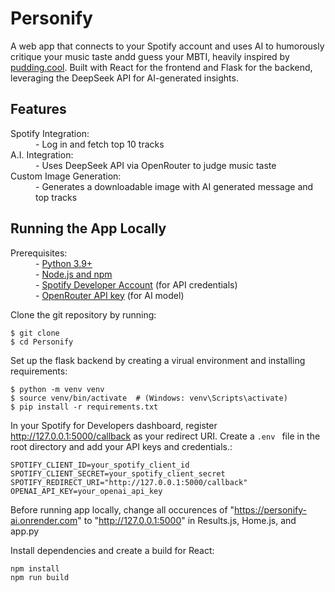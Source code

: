 # Personify

<html>
  <p>
    A web app that connects to your Spotify account and uses AI to humorously critique your music taste andd guess your MBTI, heavily inspired by <a         href="https://pudding.cool/2021/10/judge-my-music/">pudding.cool</a>. Built with React for the frontend and Flask for the backend, leveraging the DeepSeek API for AI-generated insights.
  </p>
</html>

## Features
<html>
  <dl>
    <dt>Spotify Integration:</dt>
    <dd>- Log in and fetch top 10 tracks</dd>
    <dt>A.I. Integration:</dt>
    <dd>- Uses DeepSeek API via OpenRouter to judge music taste</dd>
    <dt>Custom Image Generation:</dt>
    <dd>- Generates a downloadable image with AI generated message and top tracks</dd>
  </dl>
</html>

## Running the App Locally
<html>
  <dl>
    <dt>Prerequisites:</dt>
    <dd>
      - <a href="https://www.python.org">Python 3.9+</a>
      <br/>
      - <a href="https://docs.npmjs.com/downloading-and-installing-node-js-and-npm">Node.js and npm</a>
      <br/>
      - <a href="https://developer.spotify.com">Spotify Developer Account</a> (for API credentials)
      <br/>
      - <a href="https://openrouter.ai">OpenRouter API key</a> (for AI model)
    </dd>
  </dl>
</html>

Clone the git repository by running:

```
$ git clone 
$ cd Personify
```

Set up the flask backend by creating a virual environment and installing requirements:

```
$ python -m venv venv
$ source venv/bin/activate  # (Windows: venv\Scripts\activate)
$ pip install -r requirements.txt
```
In your Spotify for Developers dashboard, register <a>http://127.0.0.1:5000/callback</a> as your redirect URI. Create a `.env ` file in the root directory and add your API keys and credentials.:

```
SPOTIFY_CLIENT_ID=your_spotify_client_id
SPOTIFY_CLIENT_SECRET=your_spotify_client_secret
SPOTIFY_REDIRECT_URI="http://127.0.0.1:5000/callback"
OPENAI_API_KEY=your_openai_api_key
```

Before running app locally, change all occurences of "https://personify-ai.onrender.com" to "http://127.0.0.1:5000" in Results.js, Home.js, and app.py

Install dependencies and create a build for React:

```
npm install
npm run build
```





